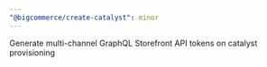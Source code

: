 ```yaml
---
"@bigcommerce/create-catalyst": minor
---
```


Generate multi-channel GraphQL Storefront API tokens on catalyst provisioning
